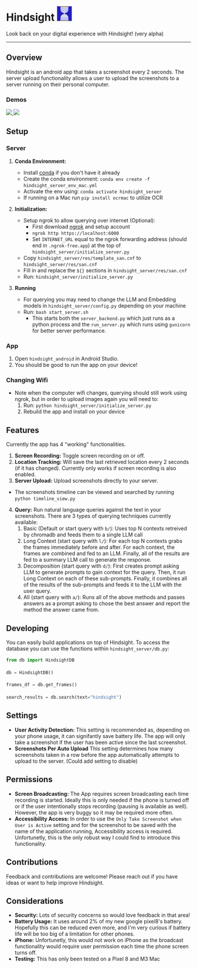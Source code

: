 # Hindsight <img src="https://github.com/cparish312/hindsight/blob/main/assets/hindsight_icon.png" width="40">

Look back on your digital experience with Hindsight! (very alpha)

---

## Overview
Hindsight is an android app that takes a screenshot every 2 seconds. The server upload functionality allows a user to upload the screenshots to a server running on their personal computer.

### Demos
<a href="https://www.loom.com/share/669eecf3c04648d4aae1565ead56273f">
    <img style="max-width:300px;" src="https://cdn.loom.com/sessions/thumbnails/669eecf3c04648d4aae1565ead56273f-with-play.gif">
</a>
<a href="https://www.loom.com/share/8b3f6d4ed66d458c8b901ff5700563be">
    <img style="max-width:300px;" src="https://cdn.loom.com/sessions/thumbnails/8b3f6d4ed66d458c8b901ff5700563be-with-play.gif">
</a>

## Setup
### Server
1) **Conda Environment:**
    *   Install [conda](https://docs.anaconda.com/free/miniconda/miniconda-install/) if you don't have it already
    *   Create the conda environment: `conda env create -f hindsight_server_env_mac.yml`
    *   Activate the env using: `conda activate hindsight_server`
    *   If running on a Mac run `pip install ocrmac` to utilize OCR
2) **Initialization:**
    * Setup ngrok to allow querying over internet (Optional):
        * First download [ngrok](https://ngrok.com/docs/getting-started/) and setup account
        * `ngrok http https://localhost:6000`
        * Set `INTERNET_URL` equal to the ngrok forwarding address (should end in `.ngrok-free.app`) at the top of `hindsight_server/initialize_server.py`
    * Copy `hindsight_server/res/template_san.cnf` to `hindsight_server/res/san.cnf`
    * Fill in and replace the `${}` sections in `hindsight_server/res/san.cnf`
    * Run: `hindsight_server/initialize_server.py`

3) **Running**
    * For querying you may need to change the LLM and Embedding models in `hindsight_server/config.py` depending on your machine
    * Run: `bash start_server.sh`
        * This starts both the `server_backend.py` which just runs as a python process and the `run_server.py` which runs using `gunicorn` for better server performance.

### App
1) Open `hindsight_android` in Android Studio.
2) You should be good to run the app on your device!

### Changing Wifi
* Note when the computer wifi changes, querying should still work using ngrok, but in order to upload images again you will need to:
    1) Run: `python hindsight_server/initialize_server.py`
    2) Rebuild the app and install on your device

## Features
Currently the app has 4 "working" functionalities.
1) **Screen Recording:** Toggle screen recording on or off.
2) **Location Tracking:** Will save the last retrieved location every 2 seconds (if it has changed). Currently only works if screen recording is also enabled.
3) **Server Upload:** Upload screenshots directly to your server.
* The screenshots timeline can be viewed and searched by running `python timeline_view.py`
4) **Query:** Run natural language queries against the text in your screenshots. There are 3 types of querying techniques currently available:
    1) Basic (Default or start query with `b/`): Uses top N contexts retreived by chromadb and feeds them to a single LLM call
    2) Long Context (start query with `l/`): For each top N contexts grabs the frames immediately before and after. For each context, the frames are combined and fed to an LLM. Finally, all of the results are fed to a summary LLM call to generate the response.
    3) Decomposition (start query with `d/`): First creates prompt asking LLM to generate prompts to gain context for the query. Then, it run Long Context on each of these sub-prompts. Finally, it combines all of the results of the sub-prompts and feeds it to the LLM with the user query.
    4) All (start query with `a/`): Runs all of the above methods and passes answers as a prompt asking to chose the best answer and report the method the answer came from.

## Developing
You can easily build applications on top of Hindsight.
To access the database you can use the functions within `hindsight_server/db.py`:
```python
from db import HindsightDB

db = HindsightDB()

frames_df = db.get_frames()

search_results = db.search(text="hindsight")
```

## Settings
* **User Activity Detection:** This setting is recommended as, depending on your phone usage, it can signifantly save battery life. The app will only take a screenshot if the user has been active since the last screenshot.
* **Screenshots Per Auto Upload** This setting determines how many screenshots taken in a row before the app automatically attempts to upload to the server. (Could add setting to disable)

## Permissions
* **Screen Broadcasting:** The App requires screen broadcasting each time recording is started. Ideally this is only needed if the phone is turned off or if the user intentionally stops recording (pausing is available as well). However, the app is very buggy so it may be required more often.
* **Accessibility Access:** In order to use the `Only Take Screenshot when User is Active` setting and for the screenshot to be saved with the name of the application running, Accessibility access is required. Unfortunetly, this is the only robust way I could find to introduce this functionality.

## Contributions
Feedback and contributions are welcome! Please reach out if you have ideas or want to help improve Hindsight.

## Considerations
* **Security:** Lots of security concerns so would love feedback in that area!
* **Battery Usage:** It uses around 2% of my new google pixel8's battery. Hopefully this can be reduced even more, and I'm very curious if battery life will be too big of a limitation for other phones.
* **iPhone:** Unfortunetly, this would not work on iPhone as the broadcast functionality would require user permission each time the phone screen turns off.
* **Testing:** This has only been tested on a Pixel 8 and M3 Mac